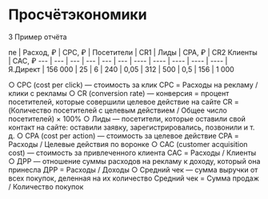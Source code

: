 # Просчётэкономики

3
Пример отчёта

 пе | Расход, ₽ | CPC, ₽ | Посетители | CR1 | Лиды | CPA, ₽ | CR2 Клиенты | CAC, ₽
--- | --- | --- | --- | --- | --- | ---- | ---- | ---- | ---- | ---- |
Я.Директ | 156 000 | 25 | 6 | 240 | 0,05 | 312 | 500 | 0,5 | 156 | 1 000


○ CPC (cost per click) — стоимость за клик
CPC = Расходы на рекламу / клики с рекламы
○ CR (conversion rate) — конверсия = процент посетителей,
которые совершили целевое действие на сайте
CR = (Количество посетителей с целевым
действием / Общее число посетителей) × 100%
○ Лиды — посетители, которые оставили свой контакт на сайте:
оставили заявку, зарегистрировались, позвонили и т. д.
○ CPA (cost per action) — стоимость за целевое действие
CPA = Расходы / Целевые действия по воронке
○ CAC (customer acquisition cost) — стоимость
за привлеченного клиента
CAC = Расходы / Клиенты
○ ДРР — отношение суммы расходов на рекламу
к доходу, который она принесла
ДРР = Расходы / Доходы
○ Средний чек — сумма выручки от всех покупок,
деленная на их количество
Средний чек = Сумма продаж / Количество покупок
